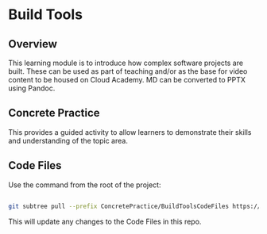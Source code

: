 # Build Tools

## Overview

This learning module is to introduce how complex software projects are built.
These can be used as part of teaching and/or as the base for video content to be housed on Cloud Academy.  MD can be converted to PPTX using Pandoc.

## Concrete Practice

This provides a guided activity to allow learners to demonstrate their skills and understanding of the topic area.

## Code Files

Use the command from the root of the project:

```zsh

git subtree pull --prefix ConcretePractice/BuildToolsCodeFiles https://gitlab.com/qa-software-engineering/learning-modules/ci-cd-cd/build-tools-code-files master --squash

```

This will update any changes to the Code Files in this repo.
